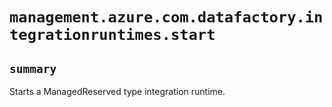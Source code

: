 # `management.azure.com.datafactory.integrationruntimes.start`

## `summary`
Starts a ManagedReserved type integration runtime.


